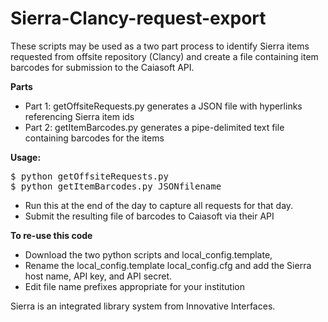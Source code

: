 # Sierra-Clancy-request-export

These scripts may be used as a two part process to identify Sierra items requested from offsite repository (Clancy) and create a file containing item barcodes for submission to the Caiasoft API.  

<b>Parts</b>
* Part 1: getOffsiteRequests.py generates a JSON file with hyperlinks referencing Sierra item ids
* Part 2: getItemBarcodes.py generates a pipe-delimited text file containing barcodes for the items

<b>Usage: </b>
<pre>
$ python getOffsiteRequests.py
$ python getItemBarcodes.py JSONfilename
</pre>
* Run this at the end of the day to capture all requests for that day. 
* Submit the resulting file of barcodes to Caiasoft via their API

<b>To re-use this code</b>
* Download the two python scripts and local_config.template, 
* Rename the local_config.template local_config.cfg and add the Sierra host name, API key, and API secret.
* Edit file name prefixes appropriate for your institution
  
  
Sierra is an integrated library system from Innovative Interfaces.
